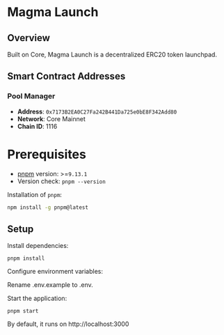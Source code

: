 # Magma Launch

## Overview

Built on Core, Magma Launch is a decentralized ERC20 token launchpad.

## Smart Contract Addresses

### Pool Manager

- **Address**: `0x7173B2EA0C27Fa242B441Da725e0bE8F342Add80`
- **Network**: Core Mainnet
- **Chain ID**: 1116

# Prerequisites

- [pnpm](https://pnpm.io/installation) version: >=`9.13.1`
- Version check: `pnpm --version`

Installation of `pnpm`:

```bash
npm install -g pnpm@latest
```

## Setup

Install dependencies:

```
pnpm install
```

Configure environment variables:

Rename .env.example to .env.

Start the application:

```
pnpm start
```

By default, it runs on http://localhost:3000
